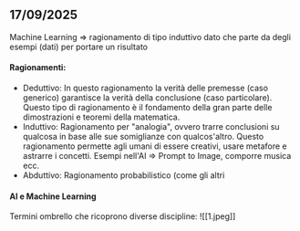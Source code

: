 ## 17/09/2025
Machine Learning => ragionamento di tipo induttivo dato che parte da degli esempi (dati) per portare un risultato
#### Ragionamenti:
- Deduttivo: 
	In questo ragionamento la verità delle premesse (caso generico) garantisce la verità della conclusione (caso particolare).
	Questo tipo di ragionamento è il fondamento della gran parte delle dimostrazioni e teoremi della matematica.
- Induttivo:
	Ragionamento per "analogia", ovvero trarre conclusioni su qualcosa in base alle sue somiglianze con qualcos'altro.
	Questo ragionamento permette agli umani di essere creativi, usare metafore e astrarre i concetti.
	Esempi nell'AI => Prompt to Image, comporre musica ecc.
- Abduttivo:
	Ragionamento probabilistico (come gli altri


#### AI e Machine Learning
Termini ombrello che ricoprono diverse discipline:
![[1.jpeg]]
